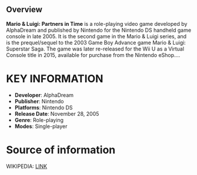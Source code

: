 ## Overview

**Mario & Luigi: Partners in Time** is a role-playing video game developed by AlphaDream and published by Nintendo for the Nintendo DS handheld game console in late 2005. It is the second game in the Mario & Luigi series, and is the prequel/sequel to the 2003 Game Boy Advance game Mario & Luigi: Superstar Saga. The game was later re-released for the Wii U as a Virtual Console title in 2015, available for purchase from the Nintendo eShop....

# KEY INFORMATION

- **Developer**: AlphaDream
- **Publisher**: Nintendo
- **Platforms**: Nintendo DS
- **Release Date**: November 28, 2005
- **Genre**: Role-playing
- **Modes**: Single-player

# Source of information
 WIKIPEDIA: [LINK](https://en.wikipedia.org/wiki/Mario_%26_Luigi:_Partners_in_Time)